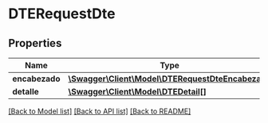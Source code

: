 # DTERequestDte

## Properties
Name | Type | Description | Notes
------------ | ------------- | ------------- | -------------
**encabezado** | [**\Swagger\Client\Model\DTERequestDteEncabezado**](DTERequestDteEncabezado.md) |  | [optional] 
**detalle** | [**\Swagger\Client\Model\DTEDetail[]**](DTEDetail.md) |  | [optional] 

[[Back to Model list]](../../README.md#documentation-for-models) [[Back to API list]](../../README.md#documentation-for-api-endpoints) [[Back to README]](../../README.md)

